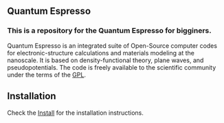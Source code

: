 ## Quantum Espresso

### This is a repository for the Quantum Espresso for bigginers.

Quantum Espresso is an integrated suite of Open-Source computer codes for electronic-structure calculations and materials modeling at the nanoscale. It is based on density-functional theory, plane waves, and pseudopotentials. The code is freely available to the scientific community under the terms of the [GPL](https://www.gnu.org/licenses/gpl-3.0.en.html).

## Installation
Check the [Install](install.md) for the installation instructions.